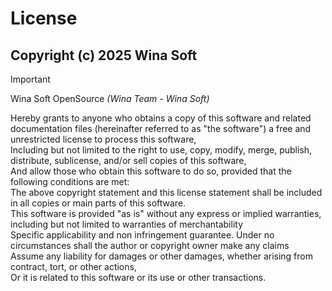 # License
## Copyright (c) 2025 Wina Soft

> [!IMPORTANT]
> Wina Soft OpenSource
> _(Wina Team - Wina Soft)_

Hereby grants to anyone who obtains a copy of this software and related documentation files (hereinafter referred to as "the software") a free and unrestricted license to process this software,  
Including but not limited to the right to use, copy, modify, merge, publish, distribute, sublicense, and/or sell copies of this software,  
And allow those who obtain this software to do so, provided that the following conditions are met:  
The above copyright statement and this license statement shall be included in all copies or main parts of this software.  
This software is provided "as is" without any express or implied warranties, including but not limited to warranties of merchantability  
Specific applicability and non infringement guarantee. Under no circumstances shall the author or copyright owner make any claims  
Assume any liability for damages or other damages, whether arising from contract, tort, or other actions,  
Or it is related to this software or its use or other transactions.  
